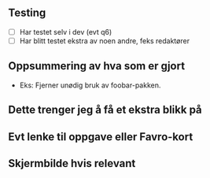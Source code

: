 ## Testing

-   [ ] Har testet selv i dev (evt q6)
-   [ ] Har blitt testet ekstra av noen andre, feks redaktører

## Oppsummering av hva som er gjort

-   Eks: Fjerner unødig bruk av foobar-pakken.

## Dette trenger jeg å få et ekstra blikk på

## Evt lenke til oppgave eller Favro-kort

## Skjermbilde hvis relevant
